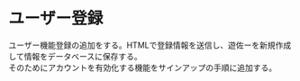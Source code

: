 # ユーザー登録
ユーザー機能登録の追加をする。HTMLで登録情報を送信し、遊佐ーを新規作成して情報をデータベースに保存する。<br>
そのためにアカウントを有効化する機能をサインアップの手順に追加する。
